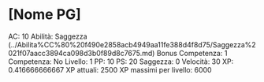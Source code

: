 # [Nome PG]

AC: 10
Abilità: Saggezza (../Abilita%CC%80%20f490e2858acb4949aa11fe388d4f8d75/Saggezza%2021f07aacc3894ca098d3b0f89d8c7675.md)
Bonus Competenza: 1
Competenza: No
Livello: 1
PP: 10
PS: 20
Saggezza: 0
Velocità: 30
XP: 0.416666666667
XP attuali: 2500
XP massimi per livello: 6000